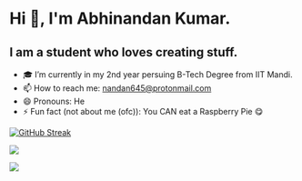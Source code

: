 # Hi 👋, I'm Abhinandan Kumar.
## I am a student who loves creating stuff.

- 🎓 I’m currently in my 2nd year persuing B-Tech Degree from IIT Mandi.
- 📫 How to reach me: nandan645@protonmail.com 
- 😄 Pronouns: He 
- ⚡ Fun fact (not about me (ofc)): You CAN eat a Raspberry Pie 😋


[![GitHub Streak](https://streak-stats.demolab.com?user=nandan645&theme=transparent&hide_border=true)](https://git.io/streak-stats)

<img align="center" src="https://github-readme-stats.vercel.app/api?username=nandan645&show_icons=true&include_all_commits=true&theme=github_dark&hide_border=true" /></a>

<img align="center" src="https://github-readme-stats.vercel.app/api/top-langs/?username=nandan645&layout=compact&theme=github_dark&hide_border=true" /></a>

